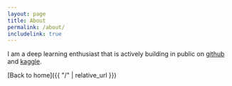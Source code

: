 ```yaml
---
layout: page
title: About
permalink: /about/
includelink: true
---
```


I am a deep learning enthusiast that is actively building in public on [github](https://github.com/chizkidd) and [kaggle](https://www.kaggle.com/chizkidd).

[Back to home]({{ "/" | relative_url }})
